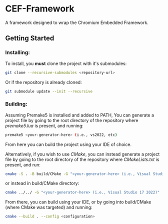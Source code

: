 # CEF-Framework

A framework designed to wrap the Chromium Embedded Framework.

## Getting Started

### Installing:

To install, you **must** clone the project with it's submodules:

```bash
git clone --recursive-submodules <repository-url>
```
Or if the repository is already cloned:
```bash
git submodule update --init --recursive
```

### Building:

Assuming Premake5 is installed and added to PATH, You can generate a project file
by going to the root directory of the repository where *premake5.lua* is present,
and running:

```bash
premake5 <your-generator-here> (i.e., vs2022, etc)
```

From here you can build the project using your IDE of choice.

Alternatively, if you wish to use *CMake*, you can instead generate a project file
by going to the root directory of the repository where *CMakeLists.txt* is present,
and run:

```bash
cmake -S . -B build/CMake -G "<your-generator-here> (i.e., Visual Studio 17 2022)"
```

or instead in build/CMake directory:
```bash
cmake ../../ -G "<your-generator-here> (i.e., Visual Studio 17 2022)"
```

From there, you can build using your IDE, or by going into build/CMake (where CMake was
targeted) and running:

```bash
cmake --build . --config <configuration>
```